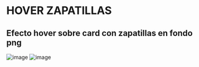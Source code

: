 # HOVER ZAPATILLAS
<h2>Efecto hover sobre card con zapatillas en fondo png </h2>


![image](https://user-images.githubusercontent.com/34665102/177911983-d0d39da4-b5ee-4b3e-b513-dd7047286ebd.png)
![image](https://user-images.githubusercontent.com/34665102/177912089-b39c2511-8b29-4878-a3c6-5019a28e1ca3.png)
